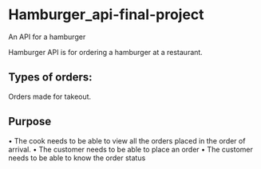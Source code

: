 # Hamburger_api-final-project
An API for a hamburger


Hamburger API is for ordering a hamburger at a restaurant.

## Types of orders:
Orders made for takeout.

## Purpose 
•	The cook needs to be able to view all the orders placed in the order of arrival.
•	The customer needs to be able to place an order
•	The customer needs to be able to know the order status
